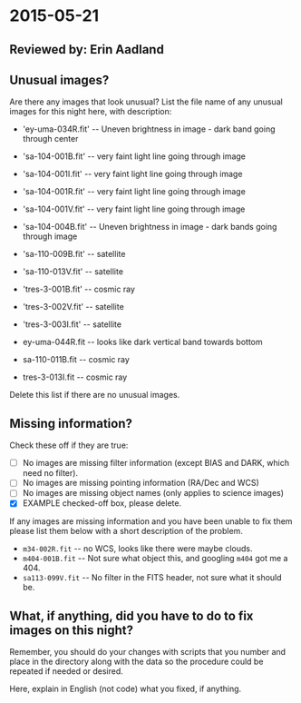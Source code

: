 # 2015-05-21

## Reviewed by:   Erin Aadland

## Unusual images?

Are there any images that look unusual? List the file name of any unusual images for this night here, with description:

+ 'ey-uma-034R.fit' -- Uneven brightness in image - dark band going through center
+ 'sa-104-001B.fit' -- very faint light line going through image
+ 'sa-104-001I.fit' -- very faint light line going through image
+ 'sa-104-001R.fit' -- very faint light line going through image
+ 'sa-104-001V.fit' -- very faint light line going through image
+ 'sa-104-004B.fit' -- Uneven brightness in image - dark bands going through image
+ 'sa-110-009B.fit' -- satellite
+ 'sa-110-013V.fit' -- satellite
+ 'tres-3-001B.fit' -- cosmic ray
+ 'tres-3-002V.fit' -- satellite
+ 'tres-3-003I.fit' -- satellite

+ ey-uma-044R.fit -- looks like dark vertical band towards bottom
+ sa-110-011B.fit -- cosmic ray
+ tres-3-013I.fit -- cosmic ray

Delete this list if there are no unusual images.

## Missing information?

Check these off if they are true:

- [ ] No images are missing filter information (except BIAS and DARK, which need no filter).
- [ ] No images are missing pointing information (RA/Dec and WCS)
- [ ] No images are missing object names (only applies to science images)
- [x] EXAMPLE checked-off box, please delete.

If any images are missing information and you have been unable to fix them please list
them below with a short description of the problem.

+ `m34-002R.fit` -- no WCS, looks like there were maybe clouds.
+ `m404-001B.fit` -- Not sure what object this, and googling `m404` got me a 404.
+ `sa113-099V.fit` -- No filter in the FITS header, not sure what it should be.

## What, if anything, did you have to do to fix images on this night?

Remember, you should do your changes with scripts that you number and place in the
directory along with the data so the procedure could be repeated if needed or
desired.

Here, explain in English (not code) what you fixed, if anything.
